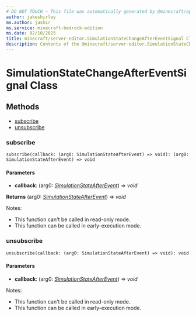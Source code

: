 ```yaml
---
# DO NOT TOUCH — This file was automatically generated by @minecraft/api-docs-generator, to report problems file an issue at https://github.com/Mojang/minecraft-scripting-libraries
author: jakeshirley
ms.author: jashir
ms.service: minecraft-bedrock-edition
ms.date: 02/10/2025
title: minecraft/server-editor.SimulationStateChangeAfterEventSignal Class
description: Contents of the @minecraft/server-editor.SimulationStateChangeAfterEventSignal class.
---
```

# SimulationStateChangeAfterEventSignal Class

## Methods
- [subscribe](#subscribe)
- [unsubscribe](#unsubscribe)

### **subscribe**
`
subscribe(callback: (arg0: SimulationStateAfterEvent) => void): (arg0: SimulationStateAfterEvent) => void
`

#### **Parameters**
- **callback**: (arg0: [*SimulationStateAfterEvent*](SimulationStateAfterEvent.md)) => *void*

**Returns** (arg0: [*SimulationStateAfterEvent*](SimulationStateAfterEvent.md)) => *void*
  
Notes:
- This function can't be called in read-only mode.
- This function can be called in early-execution mode.

### **unsubscribe**
`
unsubscribe(callback: (arg0: SimulationStateAfterEvent) => void): void
`

#### **Parameters**
- **callback**: (arg0: [*SimulationStateAfterEvent*](SimulationStateAfterEvent.md)) => *void*
  
Notes:
- This function can't be called in read-only mode.
- This function can be called in early-execution mode.
